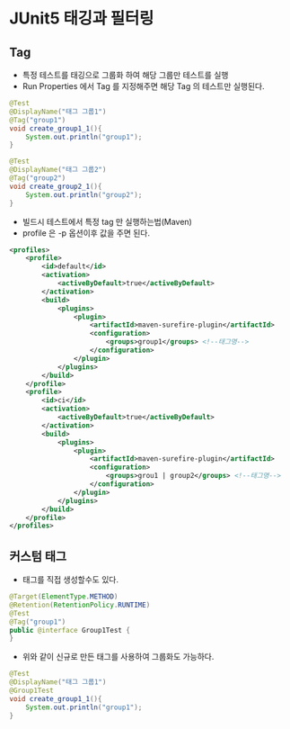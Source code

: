 # JUnit5 태깅과 필터링

## Tag

* 특정 테스트를 태깅으로 그룹화 하여 해당 그룹만 테스트를 실행
* Run Properties 에서 Tag 를 지정해주면 해당 Tag 의 테스트만 실행된다.

```java
@Test
@DisplayName("태그 그룹1")
@Tag("group1")
void create_group1_1(){
    System.out.println("group1");
}

@Test
@DisplayName("태그 그룹2")
@Tag("group2")
void create_group2_1(){
    System.out.println("group2");
}
```

* 빌드시 테스트에서 특정 tag 만 실행하는법(Maven)
* profile 은 -p 옵션이후 값을 주면 된다.

```xml
<profiles>
    <profile>
        <id>default</id>
        <activation>
            <activeByDefault>true</activeByDefault>
        </activation>
        <build>
            <plugins>
                <plugin>
                    <artifactId>maven-surefire-plugin</artifactId>
                    <configuration>
                        <groups>group1</groups> <!--태그명-->
                    </configuration>
                </plugin>
            </plugins>
        </build>
    </profile>
    <profile>
        <id>ci</id>
        <activation>
            <activeByDefault>true</activeByDefault>
        </activation>
        <build>
            <plugins>
                <plugin>
                    <artifactId>maven-surefire-plugin</artifactId>
                    <configuration>
                        <groups>grou1 | group2</groups> <!--태그명-->
                    </configuration>
                </plugin>
            </plugins>
        </build>
    </profile>    
</profiles>
```



## 커스텀 태그

* 태그를 직접 생성할수도 있다.

```java
@Target(ElementType.METHOD)
@Retention(RetentionPolicy.RUNTIME)
@Test
@Tag("group1")
public @interface Group1Test {
}
```

* 위와 같이 신규로 만든 태그를 사용하여 그룹화도 가능하다.

```java
@Test
@DisplayName("태그 그룹1")
@Group1Test
void create_group1_1(){
    System.out.println("group1");
}
```

